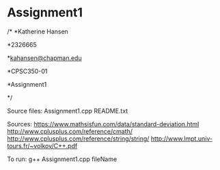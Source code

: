 # Assignment1
/*
*Katherine Hansen

*2326665

*kahansen@chapman.edu

*CPSC350-01

*Assignment1

*/

Source files:
Assignment1.cpp
README.txt

Sources:
https://www.mathsisfun.com/data/standard-deviation.html
http://www.cplusplus.com/reference/cmath/
http://www.cplusplus.com/reference/string/string/
http://www.lmpt.univ-tours.fr/~volkov/C++.pdf

To run:
g++ Assignment1.cpp fileName
